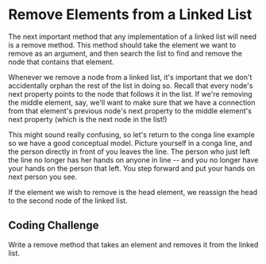 # Remove Elements from a Linked List
The next important method that any implementation of a linked list will need is a remove method. This method should take the element we want to remove as an argument, and then search the list to find and remove the node that contains that element.

Whenever we remove a node from a linked list, it's important that we don't accidentally orphan the rest of the list in doing so. Recall that every node's next property points to the node that follows it in the list. If we're removing the middle element, say, we'll want to make sure that we have a connection from that element's previous node's next property to the middle element's next property (which is the next node in the list!)

This might sound really confusing, so let's return to the conga line example so we have a good conceptual model. Picture yourself in a conga line, and the person directly in front of you leaves the line. The person who just left the line no longer has her hands on anyone in line -- and you no longer have your hands on the person that left. You step forward and put your hands on next person you see.

If the element we wish to remove is the head element, we reassign the head to the second node of the linked list.

## Coding Challenge
Write a remove method that takes an element and removes it from the linked list.